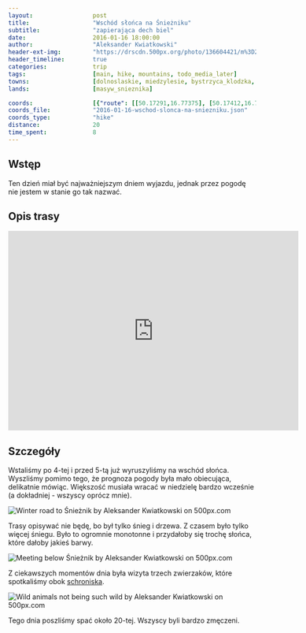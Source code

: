 ```yaml
---
layout:                 post
title:                  "Wschód słońca na Śnieżniku"
subtitle:               "zapierająca dech biel"
date:                   2016-01-16 18:00:00
author:                 "Aleksander Kwiatkowski"
header-ext-img:         "https://drscdn.500px.org/photo/136604421/m%3D2048/7163852183b878689a3c4c405f636b4d"
header_timeline:        true
categories:             trip
tags:                   [main, hike, mountains, todo_media_later]
towns:                  [dolnoslaskie, miedzylesie, bystrzyca_klodzka, stronie_slaskie]
lands:                  [masyw_snieznika]

coords:                 [{"route": [[50.17291,16.77375], [50.17412,16.77671], [50.17673,16.77559], [50.17926,16.78177], [50.17885,16.79207], [50.18225,16.79254], [50.18302,16.79121], [50.18970,16.80194], [50.19171,16.80237], [50.19212,16.80580], [50.19459,16.81065], [50.19687,16.81392], [50.19487,16.81855], [50.19690,16.82353], [50.20168,16.83318], [50.20775,16.83258], [50.20396,16.83881], [50.20750,16.84760]], "type": "hike"}]
coords_file:            "2016-01-16-wschod-slonca-na-sniezniku.json"
coords_type:            "hike"
distance:               20
time_spent:             8
---
```


[wiki-schronisko]:       https://pl.wikipedia.org/wiki/Schronisko_PTTK_%E2%80%9ENa_%C5%9Anie%C5%BCniku%E2%80%9D

Wstęp
-----

Ten dzień miał być najważniejszym dniem wyjazdu, jednak przez pogodę nie jestem
w stanie go tak nazwać.

Opis trasy
----------

<iframe height='405' width='590' frameborder='0' allowtransparency='true' scrolling='no' src='https://www.strava.com/activities/472921031/embed/2903f0ce8713b2ae4a3d5b837cc6093b018095a3'></iframe>

Szczegóły
---------

Wstaliśmy po 4-tej i przed 5-tą już wyruszyliśmy na wschód słońca. Wyszliśmy
pomimo tego, że prognoza pogody była mało obiecująca, delikatnie mówiąc. Większość
musiała wracać w niedzielę bardzo wcześnie (a dokładniej - wszyscy oprócz mnie).

<div class='pixels-photo'>
  <p>
    <img src='https://drscdn.500px.org/photo/137944875/m%3D900/750b892351d7d3ad17e2e5cc8045420b' alt='Winter road to Śnieżnik by Aleksander Kwiatkowski on 500px.com'>
  </p>
  <a href='https://500px.com/photo/137944875/winter-road-to-%C5%9Anie%C5%BCnik-by-aleksander-kwiatkowski' alt='Winter road to Śnieżnik by Aleksander Kwiatkowski on 500px.com'></a>
</div>
<script type='text/javascript' src='https://500px.com/embed.js'></script>

Trasy opisywać nie będę, bo był tylko śnieg i drzewa. Z czasem było tylko więcej śniegu.
Było to ogromnie monotonne i przydałoby się trochę słońca, które dałoby jakieś
barwy.

<div class='pixels-photo'>
  <p>
    <img src='https://drscdn.500px.org/photo/139588949/m%3D900/9edefb2999974c9ae72c17d3c7631289' alt='Meeting below Śnieżnik by Aleksander Kwiatkowski on 500px.com'>
  </p>
  <a href='https://500px.com/photo/139588949/meeting-below-%C5%9Anie%C5%BCnik-by-aleksander-kwiatkowski' alt='Meeting below Śnieżnik by Aleksander Kwiatkowski on 500px.com'></a>
</div>
<script type='text/javascript' src='https://500px.com/embed.js'></script>

Z ciekawszych momentów dnia była wizyta trzech zwierzaków, które spotkaliśmy obok
[schroniska][wiki-schronisko].

<div class='pixels-photo'>
  <p>
    <img src='https://drscdn.500px.org/photo/137672441/m%3D900/76ec513cc1b09e512ee4776a8641fe8e' alt='Wild animals not being such wild by Aleksander Kwiatkowski on 500px.com'>
  </p>
  <a href='https://500px.com/photo/137672441/wild-animals-not-being-such-wild-by-aleksander-kwiatkowski' alt='Wild animals not being such wild by Aleksander Kwiatkowski on 500px.com'></a>
</div>
<script type='text/javascript' src='https://500px.com/embed.js'></script>

Tego dnia poszliśmy spać około 20-tej. Wszyscy byli bardzo zmęczeni.
